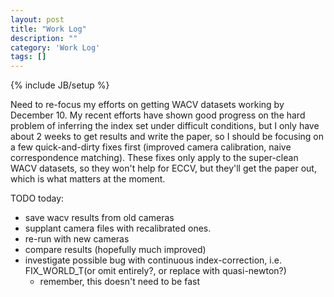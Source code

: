 ```yaml
---
layout: post
title: "Work Log"
description: ""
category: 'Work Log'
tags: []
---
```

{% include JB/setup %}

Need to re-focus my efforts on getting WACV datasets working by December 10.  My recent efforts have shown good progress on the hard problem of inferring the index set under difficult conditions, but I only have about 2 weeks to get results and write the paper, so I should be focusing on a few quick-and-dirty fixes first (improved camera calibration, naive correspondence matching).  These fixes only apply to the super-clean WACV datasets, so they won't help for ECCV, but they'll get the paper out, which is what matters at the moment.

TODO today:
    
* save wacv results from old cameras
* supplant camera files with recalibrated ones.
* re-run with new cameras
* compare results (hopefully much improved)
* investigate possible bug with continuous index-correction, i.e. FIX_WORLD_T(or omit entirely?, or replace with quasi-newton?)
    * remember, this doesn't need to be fast

